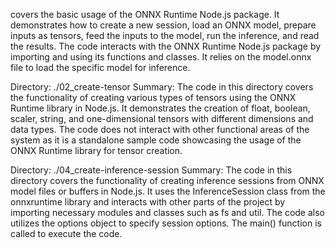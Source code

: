 covers the basic usage of the ONNX Runtime Node.js package. It demonstrates how to create a new session, load an ONNX model, prepare inputs as tensors, feed the inputs to the model, run the inference, and read the results. The code interacts with the ONNX Runtime Node.js package by importing and using its functions and classes. It relies on the model.onnx file to load the specific model for inference.

Directory: ./02_create-tensor
Summary:
The code in this directory covers the functionality of creating various types of tensors using the ONNX Runtime library in Node.js. It demonstrates the creation of float, boolean, scaler, string, and one-dimensional tensors with different dimensions and data types. The code does not interact with other functional areas of the system as it is a standalone sample code showcasing the usage of the ONNX Runtime library for tensor creation.

Directory: ./04_create-inference-session
Summary:
The code in this directory covers the functionality of creating inference sessions from ONNX model files or buffers in Node.js. It uses the InferenceSession class from the onnxruntime library and interacts with other parts of the project by importing necessary modules and classes such as fs and util. The code also utilizes the options object to specify session options. The main() function is called to execute the code.